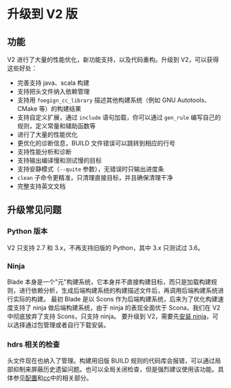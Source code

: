 # 升级到 V2 版

## 功能

V2 进行了大量的性能优化，新功能支持，以及代码重构。升级到 V2，可以获得这些好处：

- 完善支持 java、scala 构建
- 支持把头文件纳入依赖管理
- 支持用 `foegign_cc_library` 描述其他构建系统（例如 GNU Autotools、CMake 等）的构建结果
- 支持自定义扩展，通过 `include` 语句加载，你可以通过 `gen_rule` 编写自己的规则，定义常量和辅助函数等
- 进行了大量的性能优化
- 更优化的诊断信息，BUILD 文件错误可以跳转到相应的行号
- 支持性能分析和诊断
- 支持输出编译慢和测试慢的目标
- 支持安静模式（`--quite` 参数），无错误时只输出进度条
- `clean` 子命令更精准，只清理直接目标，并且确保清理干净
- 完整支持英文文档

## 升级常见问题

### Python 版本

V2 只支持 2.7 和 3.x，不再支持旧版的 Python，其中 3.x 只测试过 3.6。

### Ninja

Blade 本身是一个"元"构建系统，它本身并不直接构建目标，而只是加载构建规则，进行依赖分析，生成后端构建系统的构建描述文件后，再调用后端构建系统进行实际的构建。
最初 Blade 是以 Scons 作为后端构建系统，后来为了优化构建速度支持了 ninja 做后端构建系统，由于 ninja 的表现全面优于 Scona，我们在 V2 中彻底放弃了支持 Scons，只支持 ninja。
要升级到 V2，需要先[安装 ninja](https://ninja-build.org/)，可以选择通过包管理或者自行下载安装。

### hdrs 相关的检查

头文件现在也纳入了管理。构建用旧版 BUILD 规则的代码库会报错，可以通过局部抑制来屏蔽历史遗留问题。也可以全局关闭检查，但是强烈建议使用该功能。具体参见[配置](config.md)和[cc](build_rules/cc.md)中的相关部分。
